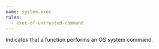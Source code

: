 ```yaml
---
name: system.exec
rules:
  - exec-of-untrusted-command
---
```


Indicates that a function performs an OS system command.

